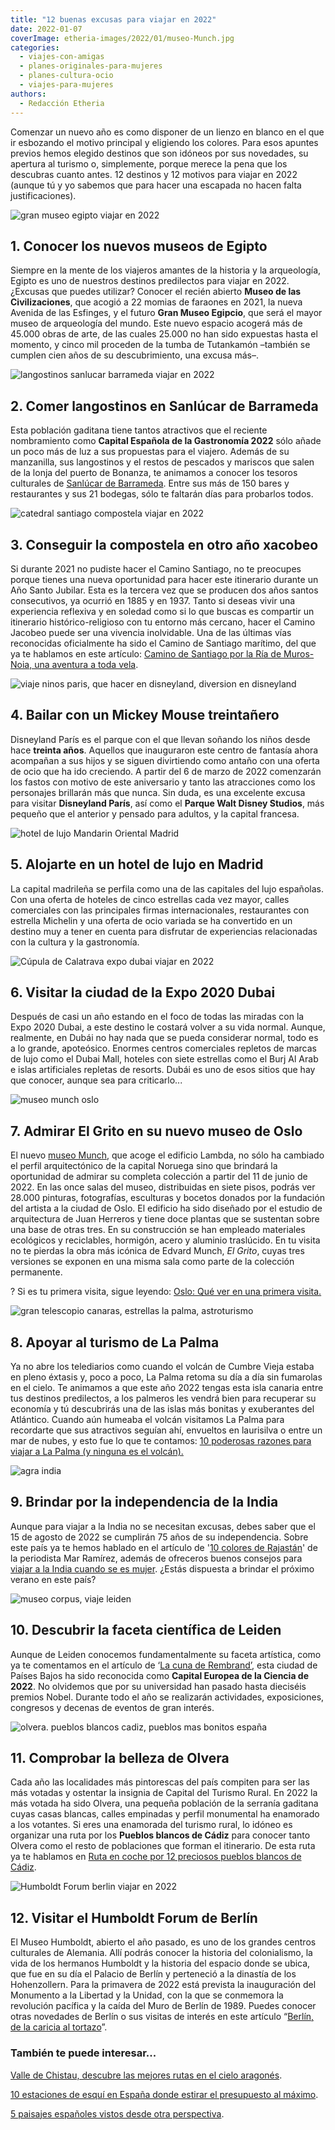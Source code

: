 ```yaml
---
title: "12 buenas excusas para viajar en 2022"
date: 2022-01-07
coverImage: etheria-images/2022/01/museo-Munch.jpg
categories: 
  - viajes-con-amigas
  - planes-originales-para-mujeres
  - planes-cultura-ocio
  - viajes-para-mujeres
authors: 
  - Redacción Etheria
---
```


Comenzar un nuevo año es como disponer de un lienzo en blanco en el que ir esbozando el 
motivo principal y eligiendo los colores. Para esos apuntes previos hemos elegido 
destinos que son idóneos por sus novedades, su apertura al turismo o, simplemente, 
porque merece la pena que los descubras cuanto antes. 12 destinos y 12 motivos para 
viajar en 2022 (aunque tú y yo sabemos que para hacer una escapada no hacen falta 
justificaciones). 

![gran museo egipto viajar en 2022](etheria-images/2022/01/Grand-Egyptian-Museum.jpg "© Gran Museo Egipcio")

## 1\. Conocer los nuevos museos de Egipto

Siempre en la mente de los viajeros amantes de la historia y la arqueología, Egipto es 
uno de nuestros destinos predilectos para viajar en 2022. ¿Excusas que puedes utilizar? 
Conocer el recién abierto **Museo de las Civilizaciones**, que acogió a 22 momias de 
faraones en 2021, la nueva Avenida de las Esfinges, y el futuro **Gran Museo Egipcio**, 
que será el mayor museo de arqueología del mundo. Este nuevo espacio acogerá más de 
45.000 obras de arte, de las cuales 25.000 no han sido expuestas hasta el momento, y 
cinco mil proceden de la tumba de Tutankamón –también se cumplen cien años de su 
descubrimiento, una excusa más–. 

![langostinos sanlucar barrameda viajar en 2022](etheria-images/2022/01/langostino-sanlucar-cadiz.jpg "Langostinos de Sanlúcar de Barrameda. © Turismo Andaluz")

## 2\. Comer langostinos en Sanlúcar de Barrameda

Esta población gaditana tiene tantos atractivos que el reciente nombramiento como 
**Capital Española de la Gastronomía 2022** sólo añade un poco más de luz a sus 
propuestas para el viajero. Además de su manzanilla, sus langostinos y el restos de 
pescados y mariscos que salen de la lonja del puerto de Bonanza, te animamos a conocer 
los tesoros culturales de [Sanlúcar de Barrameda](https://www.sanlucarturismo.com/). 
Entre sus más de 150 bares y restaurantes y sus 21 bodegas, sólo te faltarán días para 
probarlos todos. 

![catedral santiago compostela viajar en 2022](etheria-images/2021/07/catedral-santiago-compostela.jpg "Catedral de Santiago de Compostela, punto final de la Ruta Jacobea marítima. © Pepa G.")

## 3\. Conseguir la compostela en otro año xacobeo

Si durante 2021 no pudiste hacer el Camino Santiago, no te preocupes porque tienes una 
nueva oportunidad para hacer este itinerario durante un Año Santo Jubilar. Esta es la 
tercera vez que se producen dos años santos consecutivos, ya ocurrió en 1885 y en 1937. 
Tanto si deseas vivir una experiencia reflexiva y en soledad como si lo que buscas es 
compartir un itinerario histórico-religioso con tu entorno más cercano, hacer el Camino 
Jacobeo puede ser una vivencia inolvidable. Una de las últimas vías reconocidas 
oficialmente ha sido el Camino de Santiago marítimo, del que ya te hablamos en este 
artículo: [Camino de Santiago por la Ría de Muros-Noia, una aventura a toda 
vela](https://etheriamagazine.com/2021/07/14/camino-de-santiago-ria-de-muros-noia-en-velero/). 

![viaje ninos paris, que hacer en disneyland, diversion en disneyland](etheria-images/2018/10/Disneyland-viaje-familia-7-1024x683.jpg "Disneyland Paris.")

## 4\. Bailar con un Mickey Mouse treintañero

Disneyland París es el parque con el que llevan soñando los niños desde hace **treinta 
años**. Aquellos que inauguraron este centro de fantasía ahora acompañan a sus hijos y 
se siguen divirtiendo como antaño con una oferta de ocio que ha ido creciendo. A partir 
del 6 de marzo de 2022 comenzarán los fastos con motivo de este aniversario y tanto las 
atracciones como los personajes brillarán más que nunca. Sin duda, es una excelente 
excusa para visitar **Disneyland París**, así como el **Parque Walt Disney Studios**, 
más pequeño que el anterior y pensado para adultos, y la capital francesa. 

![hotel de lujo Mandarin Oriental Madrid](etheria-images/2021/07/Mandarin-Oriental-RitzPalm-Court.jpg "Zona del restaurante Palm Court en el © Ritz Mandarin Oriental.")

## 5\. Alojarte en un hotel de lujo en Madrid

La capital madrileña se perfila como una de las capitales del lujo españolas. Con una 
oferta de hoteles de cinco estrellas cada vez mayor, calles comerciales con las 
principales firmas internacionales, restaurantes con estrella Michelin y una oferta de 
ocio variada se ha convertido en un destino muy a tener en cuenta para disfrutar de 
experiencias relacionadas con la cultura y la gastronomía. 

![Cúpula de Calatrava expo dubai viajar en 2022](etheria-images/2021/12/Expo-Dubai-pabellon-Emiratos.jpg "Cúpula de Calatrava y artesanía tradicional en el pabellón de EAU. © SG")

## 6\. Visitar la ciudad de la Expo 2020 Dubai

Después de casi un año estando en el foco de todas las miradas con la Expo 2020 Dubai, a 
este destino le costará volver a su vida normal. Aunque, realmente, en Dubái no hay nada 
que se pueda considerar normal, todo es a lo grande, apoteósico. Enormes centros 
comerciales repletos de marcas de lujo como el Dubai Mall, hoteles con siete estrellas 
como el Burj Al Arab e islas artificiales repletas de resorts. Dubái es uno de esos 
sitios que hay que conocer, aunque sea para 
criticarlo...[](https://etheriamagazine.com/wp-admin/edit.php?post_type=post) 

![museo munch oslo](etheria-images/2022/01/museo-Munch.jpg "Museo Munch de Oslo. © Einar Aslaksen")

## 7\. Admirar El Grito en su nuevo museo de Oslo

El nuevo [museo 
Munch](https://www.visitnorway.es/que-hacer-en-noruega/arte-cultura/museo-munch/), que 
acoge el edificio Lambda, no sólo ha cambiado el perfil arquitectónico de la capital 
Noruega sino que brindará la oportunidad de admirar su completa colección a partir del 
11 de junio de 2022. En las once salas del museo, distribuidas en siete pisos, podrás 
ver 28.000 pinturas, fotografías, esculturas y bocetos donados por la fundación del 
artista a la ciudad de Oslo. El edificio ha sido diseñado por el estudio de arquitectura 
de Juan Herreros y tiene doce plantas que se sustentan sobre una base de otras tres. En 
su construcción se han empleado materiales ecológicos y reciclables, hormigón, acero y 
aluminio traslúcido. En tu visita no te pierdas la obra más icónica de Edvard Munch, _El 
Grito_, cuyas tres versiones se exponen en una misma sala como parte de la colección 
permanente. 

? Si es tu primera visita, sigue leyendo: [Oslo: Qué ver en una primera 
visita.](https://etheriamagazine.com/2020/01/24/viajes-con-amigas-que-ver-y-hacer-en-oslo/) 

![gran telescopio canaras, estrellas la palma, astroturismo](etheria-images/2019/03/viajar-sola-la-palma-mirador-telescopio-canarias.jpg "Gran Telescopio Canarias. © Toño González")

## 8\. Apoyar al turismo de La Palma

Ya no abre los telediarios como cuando el volcán de Cumbre Vieja estaba en pleno éxtasis 
y, poco a poco, La Palma retoma su día a día sin fumarolas en el cielo. Te animamos a 
que este año 2022 tengas esta isla canaria entre tus destinos predilectos, a los 
palmeros les vendrá bien para recuperar su economía y tú descubrirás una de las islas 
más bonitas y exuberantes del Atlántico. Cuando aún humeaba el volcán visitamos La Palma 
para recordarte que sus atractivos seguían ahí, envueltos en laurisilva o entre un mar 
de nubes, y esto fue lo que te contamos: [10 poderosas razones para viajar a La Palma (y 
ninguna es el 
volcán).](https://etheriamagazine.com/2021/11/15/10-razones-para-visitar-la-palma/) 

![agra india](etheria-images/2020/01/viaje-mujeres-india-Agra-2-900x601.jpg "Taj Mahal, en India. © Juan Carlos Muñpz")

## 9\. Brindar por la independencia de la India

Aunque para viajar a la India no se necesitan excusas, debes saber que el 15 de agosto 
de 2022 se cumplirán 75 años de su independencia. Sobre este país ya te hemos hablado en 
el artículo de '[10 colores de 
Rajastán](https://etheriamagazine.com/2020/01/29/viaje-para-mujeres-que-ver-norte-india-rajastan/)' 
de la periodista Mar Ramírez, además de ofreceros buenos consejos para [viajar a la 
India cuando se es 
mujer](https://etheriamagazine.com/2018/10/19/viajar-sola-o-con-amigas-a-india/). ¿Estás 
dispuesta a brindar el próximo verano en este país? 

![museo corpus, viaje leiden](etheria-images/2019/11/viaje-leiden-museo-corpus-900x634.jpg "Museo Corpus, en Leiden. © P.Grifol")

## 10\. Descubrir la faceta científica de Leiden

Aunque de Leiden conocemos fundamentalmente su faceta artística, como ya te comentamos 
en el artículo de ‘[La cuna de 
Rembrand’](https://etheriamagazine.com/2019/11/14/que-ver-en-leiden-holanda-ruta-de-rembrandt-por-libre/), 
esta ciudad de Países Bajos ha sido reconocida como **Capital Europea de la Ciencia de 
2022**. No olvidemos que por su universidad han pasado hasta dieciséis premios Nobel. 
Durante todo el año se realizarán actividades, exposiciones, congresos y decenas de 
eventos de gran interés. 

![olvera. pueblos blancos cadiz, pueblos mas bonitos españa](etheria-images/2018/10/Olvera-pueblos-blancos-683x1024.jpg "Bajada del castillo de Olvera, Cádiz. © Etheria Magazine")

## 11\. Comprobar la belleza de Olvera

Cada año las localidades más pintorescas del país compiten para ser las más votadas y 
ostentar la insignia de Capital del Turismo Rural. En 2022 la más votada ha sido Olvera, 
una pequeña población de la serranía gaditana cuyas casas blancas, calles empinadas y 
perfil monumental ha enamorado a los votantes. Si eres una enamorada del turismo rural, 
lo idóneo es organizar una ruta por los **Pueblos blancos de Cádiz** para conocer tanto 
Olvera como el resto de poblaciones que forman el itinerario. De esta ruta ya te 
hablamos en [Ruta en coche por 12 preciosos pueblos blancos de 
Cádiz](https://etheriamagazine.com/2018/11/02/ruta-por-los-pueblos-blancos-de-cadiz/). 

![Humboldt Forum berlin viajar en 2022](etheria-images/2021/09/Berlin-Humboldt-Forum.jpg "Humboldt Forum.© Visit Berlin/Chris Martin Scholl")

## 12\. Visitar el Humboldt Forum de Berlín

El Museo Humboldt, abierto el año pasado, es uno de los grandes centros culturales de 
Alemania. Allí podrás conocer la historia del colonialismo, la vida de los hermanos 
Humboldt y la historia del espacio donde se ubica, que fue en su día el Palacio de 
Berlín y perteneció a la dinastía de los Hohenzollern. Para la primavera de 2022 está 
prevista la inauguración del Monumento a la Libertad y la Unidad, con la que se 
conmemora la revolución pacífica y la caída del Muro de Berlín de 1989. Puedes conocer 
otras novedades de Berlín o sus visitas de interés en este artículo “[Berlín, de la 
caricia al 
tortazo](https://etheriamagazine.com/2018/11/12/viaje-al-berlin-mas-divertido-interesante-sobrecogedor/)”. 

### También te puede interesar...

[Valle de Chistau, descubre las mejores rutas en el cielo 
aragonés](https://etheriamagazine.com/2021/12/07/valle-de-chistau-huesca/). 

[10 estaciones de esquí en España donde estirar el presupuesto al 
máximo](https://etheriamagazine.com/2021/11/25/10-estaciones-de-esqui-mas-baratas-de-espana-2021-2022/). 

[5 paisajes españoles vistos desde otra 
perspectiva](https://etheriamagazine.com/2020/04/10/viajar-desde-casa-5-miradas-inspiradoras-en-espana/).
